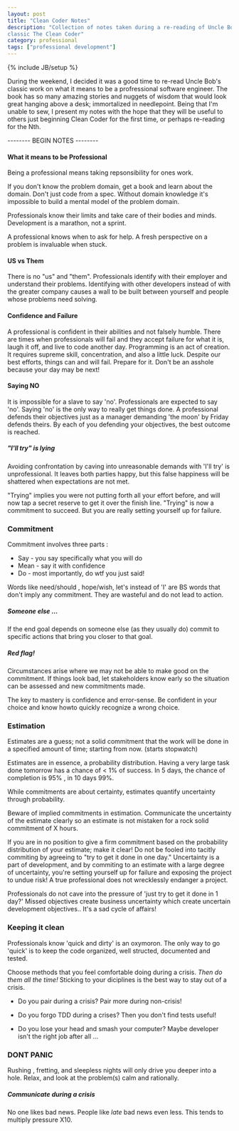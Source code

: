 ```yaml
---
layout: post
title: "Clean Coder Notes"
description: "Collection of notes taken during a re-reading of Uncle Bob's
classic The Clean Coder"
category: professional 
tags: ["professional development"]
---
```

{% include JB/setup %}

During the weekend, I decided it was a good time to re-read Uncle Bob's classic
work on what it means to be a profressional software engineer. The book has so
many amazing stories and nuggets of wisdom that would look great hanging above
a desk; immortalized in needlepoint. Being that I'm unable to sew, I present my
notes with the hope that they will be useful to others just beginning Clean
Coder for the first time, or perhaps re-reading for the Nth.

-------- BEGIN NOTES --------

#### What it means to be Professional
Being a professional means taking repsonsibility for ones work. 

If you don't know the problem domain, get a book and learn about the domain. Don't just code from a spec. Without domain knowledge it's impossible to build a mental model of the problem domain.

Professionals know their limits and take care of their bodies and minds. Development is a marathon, not a sprint.

A professional knows when to ask for help. A fresh perspective on a problem is invaluable when stuck.

#### US vs Them

There is no "us" and "them". Professionals identify with their employer and understand their problems. Identifying with other developers instead of with the greater company causes a wall to be built between yourself and people whose problems need solving.


#### Confidence and Failure

A professional is confident in their abilities and not falsely humble. There are times when professionals will fail and they accept failure for what it is, laugh it off, and live to code another day. Programming is an act of creation. It requires supreme skill, concentration, and also a little luck. Despite our best efforts, things can and will fail. Prepare for it. Don't be an asshole because your day may be next!

#### Saying NO	

It is impossible for a slave to say 'no'. Professionals are expected to say 'no'. Saying 'no' is the only way to really get things done. A professional defends their objectives just as a manager demanding 'the moon' by Friday defends theirs. By each of you defending your objectives, the best outcome is reached. 

##### "I'll try" is lying
Avoiding confrontation by caving into unreasonable demands with 'I'll try' is unprofessional. It leaves both parties happy, but this false happiness will be shattered when expectations are not met. 

"Trying" implies you were not putting forth all your effort before, and will now tap a secret reserve to get it over the finish line. "Trying" is now a commitment to succeed. But you are really setting yourself up for failure.

### Commitment

Commitment involves three parts :

* Say - you say specifically what you will do
* Mean - say it with confidence
* Do  - most importantly, do wtf you just said!

Words like need/should , hope/wish, let's instead of 'I' are BS words that don't imply any commitment. They are wasteful and do not lead to action.

##### Someone else …
If the end goal depends on someone else (as they usually do) commit to specific actions that bring you closer to that goal.

##### Red flag!
Circumstances arise where we may not be able to make good on the commitment. If things look bad, let stakeholders know early so the situation can be assessed and new commitments made.

The key to mastery is confidence and error-sense. Be confident in your choice and know howto quickly recognize a wrong choice. 

### Estimation

Estimates are a guess; not a solid commitment that the work will be done in a specified amount of time; starting from now. (starts stopwatch)

Estimates are in essence, a probability distribution. Having a very large task done tomorrow has a chance of < 1% of success. In 5 days, the chance of completion is 95% , in 10 days 99%.

While commitments are about certainty, estimates quantify uncertainty through probability.

Beware of implied commitments in estimation. Communicate the uncertainty of the estimate clearly so an estimate is not mistaken for a rock solid commitment of X hours.

If you are in no position to give a firm commitment based on the probability distribution of your estimate; make it clear! Do not be fooled into tacitly commiting by agreeing to "try to get it done in one day." Uncertainty is a part of development, and by commiting to an estimate with a large degree of uncertainty, you're setting yourself up for failure and exposing the project to undue risk! A true professional does not wrecklessly endanger a project.

Professionals do not cave into the pressure of 'just try to get it done in 1 day?' Missed objectives create business uncertainty which create uncertain development objectives.. It's a sad cycle of affairs!

### Keeping it clean

Professionals know 'quick and dirty' is an oxymoron. The only way to go 'quick' is to keep the code organized, well structed, documented and tested.

Choose methods that you feel comfortable doing during a crisis. *Then do them all the time!* Sticking to your diciplines is the best way to stay out of a crisis. 

* Do you pair during a crisis? Pair more during non-crisis!

* Do you forgo TDD during a crises? Then you don't find tests useful!

* Do you lose your head and smash your computer? Maybe developer isn't the right job after all …

### DONT PANIC
Rushing , fretting, and sleepless nights will only drive you deeper into a hole. Relax, and look at the problem(s) calm and rationally.

##### Communicate during a crisis
No one likes bad news. People like *late* bad news even less. This tends to multiply pressure X10.
